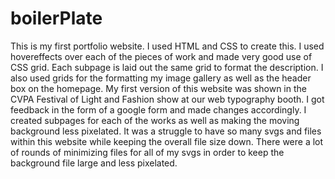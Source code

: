 # boilerPlate
This is my first portfolio website.  I used HTML and CSS to create this.  I used hovereffects over each of the pieces of work and made very good use of CSS grid.  Each subpage is laid out the same grid to format the description.  I also used grids for the formatting my image gallery as well as the header box on the homepage.  My first version of this website was shown in the CVPA Festival of Light and Fashion show at our web typography booth.  I got feedback in the form of a google form and made changes accordingly.  I created subpages for each of the works as well as making the moving background less pixelated.  It was a struggle to have so many svgs and files within this website while keeping the overall file size down.  There were a lot of rounds of minimizing files for all of my svgs in order to keep the background file large and less pixelated.  

